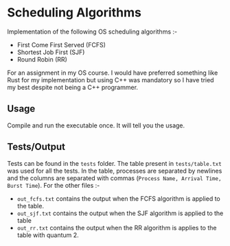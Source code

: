 # Scheduling Algorithms
Implementation of the following OS scheduling algorithms :-
- First Come First Served (FCFS)
- Shortest Job First (SJF)
- Round Robin (RR)

For an assignment in my OS course. I would have preferred something like Rust for my implementation but using C++ was mandatory so I have tried
my best despite not being a C++ programmer.

## Usage
Compile and run the executable once. It will tell you the usage.

## Tests/Output
Tests can be found in the `tests` folder. The table present in `tests/table.txt` was used for all the tests. In the table, processes
are separated by newlines and the columns are separated with commas (`Process Name, Arrival Time, Burst Time`). For the other files :-
- `out_fcfs.txt` contains the output when the FCFS algorithm is applied to the table.
- `out_sjf.txt` contains the output when the SJF algorithm is applied to the table
- `out_rr.txt` contains the output when the RR algorithm is applies to the table with quantum 2.